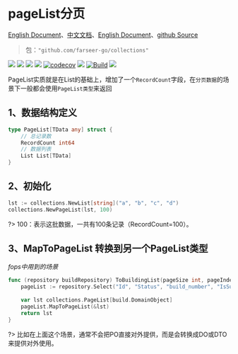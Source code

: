 # pageList分页
[English Document](https://farseer-go.gitee.io/en-us/)、[中文文档](https://farseer-go.gitee.io/)、[English Document](https://farseer-go.github.io/doc/en-us/)、[github Source](https://github.com/farseer-go/collections)
> 包：`"github.com/farseer-go/collections"`

![](https://img.shields.io/github/stars/farseer-go?style=social)
![](https://img.shields.io/github/license/farseer-go/collections)
![](https://img.shields.io/github/go-mod/go-version/farseer-go/collections)
![](https://img.shields.io/github/v/release/farseer-go/collections)
[![codecov](https://img.shields.io/codecov/c/github/farseer-go/collections)](https://codecov.io/gh/farseer-go/collections)
![](https://img.shields.io/github/languages/code-size/farseer-go/collections)
[![Build](https://github.com/farseer-go/collections/actions/workflows/test.yml/badge.svg)](https://github.com/farseer-go/collections/actions/workflows/test.yml)
![](https://goreportcard.com/badge/github.com/farseer-go/collections)

PageList实质就是在List的基础上，增加了一个`RecordCount`字段，在`分页数据`的场景下一般都会使用`PageList类型`来返回

## 1、数据结构定义
```go
type PageList[TData any] struct {
    // 总记录数
    RecordCount int64
    // 数据列表
    List List[TData]
}
```

## 2、初始化
```go
lst := collections.NewList[string]("a", "b", "c", "d")
collections.NewPageList(lst, 100)
```

?> 100：表示这批数据，一共有100条记录（RecordCount=100）。

## 3、MapToPageList 转换到另一个PageList类型
_fops中用到的场景_
```go
func (repository buildRepository) ToBuildingList(pageSize int, pageIndex int) collections.PageList[build.DomainObject] {
	pageList := repository.Select("Id", "Status", "build_number", "IsSuccess", "project_id", "ProjectName", "CreateAt", "FinishAt", "ClusterId").Order("Id desc").ToPageList(pageSize, pageIndex)
	
	var lst collections.PageList[build.DomainObject]
	pageList.MapToPageList(&lst)
	return lst
}
```

?> 比如在上面这个场景，通常不会把PO直接对外提供，而是会转换成DO或DTO来提供对外使用。